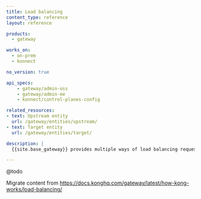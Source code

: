 ```yaml
---
title: Load balancing
content_type: reference
layout: reference

products:
  - gateway

works_on:
  - on-prem
  - konnect

no_version: true

api_specs:
    - gateway/admin-oss
    - gateway/admin-ee
    - konnect/control-planes-config

related_resources:
- text: Upstream entity
  url: /gateway/entities/upstream/
- text: Target entity
  url: /gateway/entities/target/

description: |
  {{site.base_gateway}} provides multiple ways of load balancing requests to multiple backend services: the default DNS-based method, and an advanced set of load-balancing algorithms using the Upstream entity.

---
```


@todo

Migrate content from https://docs.konghq.com/gateway/latest/how-kong-works/load-balancing/